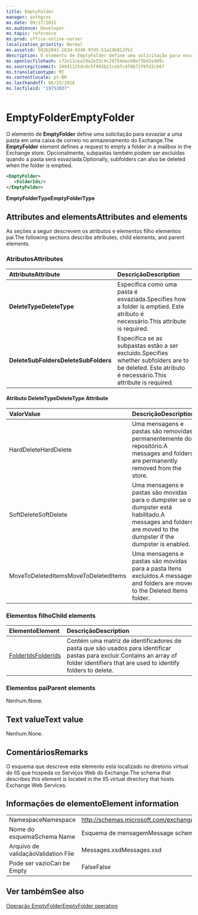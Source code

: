```yaml
---
title: EmptyFolder
manager: sethgros
ms.date: 09/17/2015
ms.audience: Developer
ms.topic: reference
ms.prod: office-online-server
localization_priority: Normal
ms.assetid: 502b2841-103d-4340-97d5-51a1db813fb2
description: O elemento de EmptyFolder define uma solicitação para esvaziar a uma pasta em uma caixa de correio no armazenamento do Exchange. Opcionalmente, subpastas também podem ser excluídas quando a pasta será esvaziada.
ms.openlocfilehash: c72e11cea29e2e55c9c29754eec60e73bd1e4d9c
ms.sourcegitcommit: 34041125dc8c5f993b21cebfc4f8b72f0fd2cb6f
ms.translationtype: MT
ms.contentlocale: pt-BR
ms.lasthandoff: 06/25/2018
ms.locfileid: "19752037"
---
```

# <a name="emptyfolder"></a><span data-ttu-id="33621-104">EmptyFolder</span><span class="sxs-lookup"><span data-stu-id="33621-104">EmptyFolder</span></span>

<span data-ttu-id="33621-105">O elemento de **EmptyFolder** define uma solicitação para esvaziar a uma pasta em uma caixa de correio no armazenamento do Exchange.</span><span class="sxs-lookup"><span data-stu-id="33621-105">The **EmptyFolder** element defines a request to empty a folder in a mailbox in the Exchange store.</span></span> <span data-ttu-id="33621-106">Opcionalmente, subpastas também podem ser excluídas quando a pasta será esvaziada.</span><span class="sxs-lookup"><span data-stu-id="33621-106">Optionally, subfolders can also be deleted when the folder is emptied.</span></span> 
  
```XML
<EmptyFolder>
   <FolderIds/>
</EmptyFolder>
```

 <span data-ttu-id="33621-107">**EmptyFolderType**</span><span class="sxs-lookup"><span data-stu-id="33621-107">**EmptyFolderType**</span></span>
## <a name="attributes-and-elements"></a><span data-ttu-id="33621-108">Attributes and elements</span><span class="sxs-lookup"><span data-stu-id="33621-108">Attributes and elements</span></span>

<span data-ttu-id="33621-109">As seções a seguir descrevem os atributos e elementos filho elementos pai.</span><span class="sxs-lookup"><span data-stu-id="33621-109">The following sections describe attributes, child elements, and parent elements.</span></span>
  
### <a name="attributes"></a><span data-ttu-id="33621-110">Atributos</span><span class="sxs-lookup"><span data-stu-id="33621-110">Attributes</span></span>

|<span data-ttu-id="33621-111">**Attribute**</span><span class="sxs-lookup"><span data-stu-id="33621-111">**Attribute**</span></span>|<span data-ttu-id="33621-112">**Descrição**</span><span class="sxs-lookup"><span data-stu-id="33621-112">**Description**</span></span>|
|:-----|:-----|
|<span data-ttu-id="33621-113">**DeleteType**</span><span class="sxs-lookup"><span data-stu-id="33621-113">**DeleteType**</span></span> <br/> |<span data-ttu-id="33621-114">Especifica como uma pasta é esvaziada.</span><span class="sxs-lookup"><span data-stu-id="33621-114">Specifies how a folder is emptied.</span></span> <span data-ttu-id="33621-115">Este atributo é necessário.</span><span class="sxs-lookup"><span data-stu-id="33621-115">This attribute is required.</span></span>  <br/> |
|<span data-ttu-id="33621-116">**DeleteSubFolders**</span><span class="sxs-lookup"><span data-stu-id="33621-116">**DeleteSubFolders**</span></span> <br/> |<span data-ttu-id="33621-117">Especifica se as subpastas estão a ser excluído.</span><span class="sxs-lookup"><span data-stu-id="33621-117">Specifies whether subfolders are to be deleted.</span></span> <span data-ttu-id="33621-118">Este atributo é necessário.</span><span class="sxs-lookup"><span data-stu-id="33621-118">This attribute is required.</span></span>  <br/> |
   
#### <a name="deletetype-attribute"></a><span data-ttu-id="33621-119">Atributo DeleteType</span><span class="sxs-lookup"><span data-stu-id="33621-119">DeleteType Attribute</span></span>

|<span data-ttu-id="33621-120">**Valor**</span><span class="sxs-lookup"><span data-stu-id="33621-120">**Value**</span></span>|<span data-ttu-id="33621-121">**Descrição**</span><span class="sxs-lookup"><span data-stu-id="33621-121">**Description**</span></span>|
|:-----|:-----|
|<span data-ttu-id="33621-122">HardDelete</span><span class="sxs-lookup"><span data-stu-id="33621-122">HardDelete</span></span>  <br/> |<span data-ttu-id="33621-123">Uma mensagens e pastas são removidas permanentemente do repositório.</span><span class="sxs-lookup"><span data-stu-id="33621-123">A messages and folders are permanently removed from the store.</span></span>  <br/> |
|<span data-ttu-id="33621-124">SoftDelete</span><span class="sxs-lookup"><span data-stu-id="33621-124">SoftDelete</span></span>  <br/> |<span data-ttu-id="33621-125">Uma mensagens e pastas são movidas para o dumpster se o dumpster está habilitado.</span><span class="sxs-lookup"><span data-stu-id="33621-125">A messages and folders are moved to the dumpster if the dumpster is enabled.</span></span>  <br/> |
|<span data-ttu-id="33621-126">MoveToDeletedItems</span><span class="sxs-lookup"><span data-stu-id="33621-126">MoveToDeletedItems</span></span>  <br/> |<span data-ttu-id="33621-127">Uma mensagens e pastas são movidas para a pasta Itens excluídos.</span><span class="sxs-lookup"><span data-stu-id="33621-127">A messages and folders are moved to the Deleted Items folder.</span></span>  <br/> |
   
### <a name="child-elements"></a><span data-ttu-id="33621-128">Elementos filho</span><span class="sxs-lookup"><span data-stu-id="33621-128">Child elements</span></span>

|<span data-ttu-id="33621-129">**Elemento**</span><span class="sxs-lookup"><span data-stu-id="33621-129">**Element**</span></span>|<span data-ttu-id="33621-130">**Descrição**</span><span class="sxs-lookup"><span data-stu-id="33621-130">**Description**</span></span>|
|:-----|:-----|
|[<span data-ttu-id="33621-131">FolderIds</span><span class="sxs-lookup"><span data-stu-id="33621-131">FolderIds</span></span>](folderids.md) <br/> |<span data-ttu-id="33621-132">Contém uma matriz de identificadores de pasta que são usados para identificar pastas para excluir.</span><span class="sxs-lookup"><span data-stu-id="33621-132">Contains an array of folder identifiers that are used to identify folders to delete.</span></span>  <br/> |
   
### <a name="parent-elements"></a><span data-ttu-id="33621-133">Elementos pai</span><span class="sxs-lookup"><span data-stu-id="33621-133">Parent elements</span></span>

<span data-ttu-id="33621-134">Nenhum.</span><span class="sxs-lookup"><span data-stu-id="33621-134">None.</span></span>
  
## <a name="text-value"></a><span data-ttu-id="33621-135">Text value</span><span class="sxs-lookup"><span data-stu-id="33621-135">Text value</span></span>

<span data-ttu-id="33621-136">Nenhum.</span><span class="sxs-lookup"><span data-stu-id="33621-136">None.</span></span>
  
## <a name="remarks"></a><span data-ttu-id="33621-137">Comentários</span><span class="sxs-lookup"><span data-stu-id="33621-137">Remarks</span></span>

<span data-ttu-id="33621-138">O esquema que descreve este elemento está localizado no diretório virtual do IIS que hospeda os Serviços Web do Exchange.</span><span class="sxs-lookup"><span data-stu-id="33621-138">The schema that describes this element is located in the IIS virtual directory that hosts Exchange Web Services.</span></span>
  
## <a name="element-information"></a><span data-ttu-id="33621-139">Informações de elemento</span><span class="sxs-lookup"><span data-stu-id="33621-139">Element information</span></span>

|||
|:-----|:-----|
|<span data-ttu-id="33621-140">Namespace</span><span class="sxs-lookup"><span data-stu-id="33621-140">Namespace</span></span>  <br/> |http://schemas.microsoft.com/exchange/services/2006/messages  <br/> |
|<span data-ttu-id="33621-141">Nome do esquema</span><span class="sxs-lookup"><span data-stu-id="33621-141">Schema Name</span></span>  <br/> |<span data-ttu-id="33621-142">Esquema de mensagem</span><span class="sxs-lookup"><span data-stu-id="33621-142">Message schema</span></span>  <br/> |
|<span data-ttu-id="33621-143">Arquivo de validação</span><span class="sxs-lookup"><span data-stu-id="33621-143">Validation File</span></span>  <br/> |<span data-ttu-id="33621-144">Messages.xsd</span><span class="sxs-lookup"><span data-stu-id="33621-144">Messages.xsd</span></span>  <br/> |
|<span data-ttu-id="33621-145">Pode ser vazio</span><span class="sxs-lookup"><span data-stu-id="33621-145">Can be Empty</span></span>  <br/> |<span data-ttu-id="33621-146">False</span><span class="sxs-lookup"><span data-stu-id="33621-146">False</span></span>  <br/> |
   
## <a name="see-also"></a><span data-ttu-id="33621-147">Ver também</span><span class="sxs-lookup"><span data-stu-id="33621-147">See also</span></span>



[<span data-ttu-id="33621-148">Operação EmptyFolder</span><span class="sxs-lookup"><span data-stu-id="33621-148">EmptyFolder operation</span></span>](emptyfolder-operation.md)

